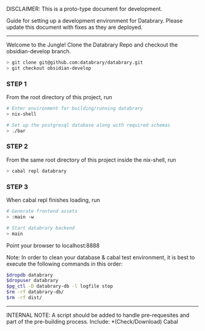 DISCLAIMER: This is a proto-type document for development.

Guide for setting up a development environment for Databrary.
Please update this document with fixes as they are deployed.

---------------------------------------------------------------------------
Welcome to the Jungle! Clone the Databrary Repo and checkout the
obsidian-develop branch. 
```bash
> git clone git@github.com:databrary/databrary.git
> git checkout obsidian-develop
```

### STEP 1
From the root directory of this project, run
```bash
# Enter environment for building/running databrary
> nix-shell

# Set up the postgresql database along with required schemas
> ./bar
```

### STEP 2
From the same root directory of this project inside the nix-shell, run
```bash
> cabal repl databrary
```

### STEP 3
When cabal repl finishes loading, run
```bash
# Generate frontend assets
> :main -w

# Start databrary backend
> main
```

Point your browser to localhost:8888


Note: In order to clean your database & cabal test environment, it is best to
execute the following commands in this order: 
```bash
$dropdb databrary
$dropuser databrary
$pg_ctl -D databrary-db -l logfile stop
$rm -rf databrary-db/
$rm -rf dist/
```

----------------------------------------------------------------------------
INTERNAL NOTE: A script should be added to handle pre-requesites and part of
the pre-building process. Include:
    *(Check/Download) Cabal
